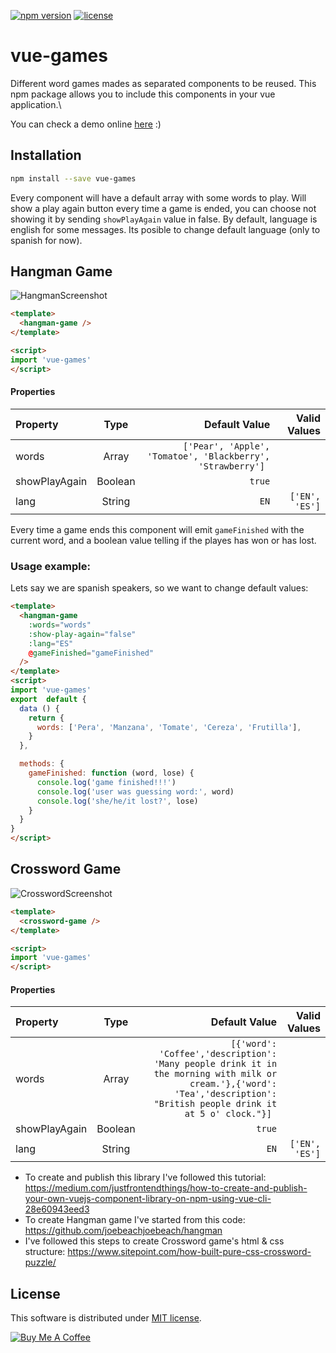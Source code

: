 [![npm version](https://badge.fury.io/js/vue-games.svg)](https://badge.fury.io/js/vue-games)
[![license](https://img.shields.io/github/license/mashape/apistatus.svg)](https://github.com/apertureless/vue-chartjs/blob/master/LICENSE.txt)

# vue-games

  Different word games mades as separated components to be reused.
  This npm package allows you to include this components in your vue application.\

  You can check a demo online [here](https://josefinaestevez.github.io/vue-games/) :)

## Installation

```bash
npm install --save vue-games
```

Every component will have a default array with some words to play. Will show a play again button every time a game is ended, you can choose not showing it by sending `showPlayAgain` value in false. By default, language is english for some messages. Its posible to change default language (only to spanish for now).

## Hangman Game

![HangmanScreenshot](https://github.com/josefinaestevez/vue-games/blob/master/src/assets/img/hangman.png?raw=true)

```html
<template>
  <hangman-game />
</template>

<script>
import 'vue-games'
</script>
```
#### Properties

| Property      | Type        | Default Value                                              | Valid Values |
| :---          |    :----:   |                                                       ---: |         ---: |
| words         | Array       | `['Pear', 'Apple', 'Tomatoe', 'Blackberry', 'Strawberry'] `|              |
| showPlayAgain | Boolean     | `true`                                                     |              |
| lang          | String      | `EN`                                                       |`['EN', 'ES']`|

Every time a game ends this component will emit `gameFinished` with the current word, and a boolean value telling if the playes has won or has lost.

### Usage example:

Lets say we are spanish speakers, so we want to change default values:

```html
<template>
  <hangman-game
    :words="words"
    :show-play-again="false"
    :lang="ES"
    @gameFinished="gameFinished"
  />
</template>
<script>
import 'vue-games'
export  default {
  data () {
    return {
      words: ['Pera', 'Manzana', 'Tomate', 'Cereza', 'Frutilla'],
    }
  },

  methods: {
    gameFinished: function (word, lose) {
      console.log('game finished!!!')
      console.log('user was guessing word:', word)
      console.log('she/he/it lost?', lose)
    }
  }
}
</script>
```

## Crossword Game

![CrosswordScreenshot](https://github.com/josefinaestevez/vue-games/blob/master/src/assets/img/crossword.png?raw=true)

```html
<template>
  <crossword-game />
</template>

<script>
import 'vue-games'
</script>
```
#### Properties

| Property      | Type        | Default Value                                              | Valid Values |
| :---          |    :----:   |                                                       ---: |         ---: |
| words         | Array       | `[{'word': 'Coffee','description': 'Many people drink it in the morning with milk or cream.'},{'word': 'Tea','description': "British people drink it at 5 o' clock."}] `     |              |
| showPlayAgain | Boolean     | `true`                                                     |              |
| lang          | String      | `EN`                                                       |`['EN', 'ES']`|


- To create and publish this library I've followed this tutorial: https://medium.com/justfrontendthings/how-to-create-and-publish-your-own-vuejs-component-library-on-npm-using-vue-cli-28e60943eed3
- To create Hangman game I've started from this code: https://github.com/joebeachjoebeach/hangman
- I've followed this steps to create Crossword game's html & css structure: https://www.sitepoint.com/how-built-pure-css-crossword-puzzle/

## License

This software is distributed under [MIT license](LICENSE.txt).

<a href="https://www.buymeacoffee.com/wbOcFgG" target="_blank"><img src="https://www.buymeacoffee.com/assets/img/custom_images/purple_img.png" alt="Buy Me A Coffee" style="height: auto !important;width: auto !important;" ></a>